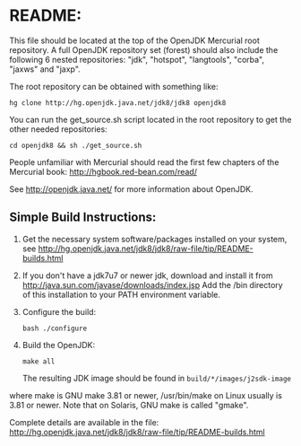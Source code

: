 # README:

This file should be located at the top of the OpenJDK Mercurial root
repository. A full OpenJDK repository set (forest) should also include
the following 6 nested repositories:
"jdk", "hotspot", "langtools", "corba", "jaxws"  and "jaxp".

The root repository can be obtained with something like:

```
hg clone http://hg.openjdk.java.net/jdk8/jdk8 openjdk8
```
  
You can run the get_source.sh script located in the root repository to get
the other needed repositories:

```
cd openjdk8 && sh ./get_source.sh
```

People unfamiliar with Mercurial should read the first few chapters of
the Mercurial book: <http://hgbook.red-bean.com/read/>

See <http://openjdk.java.net/> for more information about OpenJDK.

## Simple Build Instructions:
  
1. Get the necessary system software/packages installed on your system, see
    <http://hg.openjdk.java.net/jdk8/jdk8/raw-file/tip/README-builds.html>

1. If you don't have a jdk7u7 or newer jdk, download and install it from
    <http://java.sun.com/javase/downloads/index.jsp>
    Add the /bin directory of this installation to your PATH environment
    variable.

1. Configure the build:
    ```
    bash ./configure
    ```

1. Build the OpenJDK:
    ```
    make all
    ```
    The resulting JDK image should be found in `build/*/images/j2sdk-image`

where make is GNU make 3.81 or newer, /usr/bin/make on Linux usually
is 3.81 or newer. Note that on Solaris, GNU make is called "gmake".

Complete details are available in the file:
<http://hg.openjdk.java.net/jdk8/jdk8/raw-file/tip/README-builds.html>
